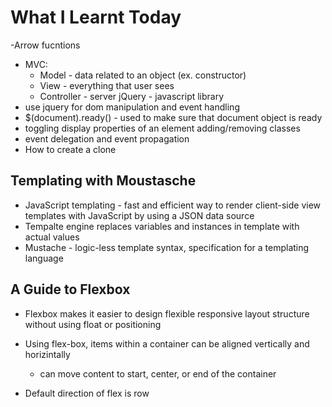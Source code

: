 # What I Learnt Today

-Arrow fucntions
- MVC:
    - Model - data related to an object (ex. constructor)
    - View - everything that user sees
    - Controller - server
jQuery - javascript library
- use jquery for dom manipulation and event handling
- $(document).ready() - used to make sure that document object is ready
- toggling display properties of an element
adding/removing classes
- event delegation and event propagation
- How to create a clone
 
## Templating with Moustasche

- JavaScript templating - fast and efficient way to render client-side view templates with JavaScript by using a JSON data source
- Tempalte engine replaces variables and instances in template with actual values
- Mustache - logic-less template syntax, specification for a templating language

## A Guide to Flexbox

- Flexbox makes it easier to design flexible responsive layout structure without using float or positioning

- Using flex-box, items within a container can be aligned vertically and horizintally
    - can move content to start, center, or end of the container
- Default direction of flex is row

